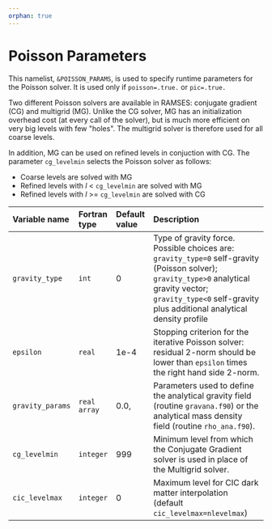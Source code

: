 ```yaml
---
orphan: true
---
```


# Poisson Parameters

This namelist, `&POISSON_PARAMS`, is used to specify runtime parameters for the Poisson solver. It is used only if `poisson=.true.` or `pic=.true.`


Two different Poisson solvers are available in RAMSES: conjugate gradient (CG) and multigrid (MG). Unlike the CG solver, MG has an initialization overhead cost (at every call of the solver), but is much more efficient on very big levels with few "holes". The multigrid solver is therefore used for all coarse levels.

In addition, MG can be used on refined levels in conjuction with CG. The parameter `cg_levelmin` selects the Poisson solver as follows:

* Coarse levels are solved with MG
* Refined levels with *l* < `cg_levelmin` are solved with MG
* Refined levels with *l* >=  `cg_levelmin` are solved with CG

| Variable name | Fortran type | Default value  | Description      |
|:------------------- |:-------|:----- |:------------------------- |
| `gravity_type`      | `int`  | 0     | Type of gravity force. Possible choices are: `gravity_type=0` self-gravity (Poisson solver); `gravity_type>0` analytical gravity vector; `gravity_type<0` self-gravity plus additional analytical density profile
| `epsilon`           | `real`  | 1e-4  | Stopping criterion for the iterative Poisson solver: residual 2-norm should be lower than `epsilon` times the right hand side 2-norm.
| `gravity_params`    | `real array`  | 0.0, | Parameters used to define the analytical gravity field (routine `gravana.f90`) or the analytical mass density field (routine `rho_ana.f90`).
| `cg_levelmin`       | `integer`  | 999 | Minimum level from which the Conjugate Gradient solver is used in place of the Multigrid solver.
| `cic_levelmax`      |	`integer`  | 0	 | Maximum level for CIC dark matter interpolation (default `cic_levelmax=nlevelmax`)